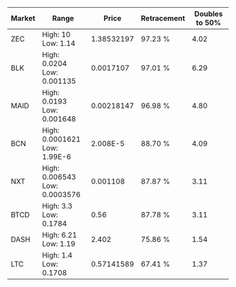 | Market | Range | Price| Retracement | Doubles to 50% |
| --- | --- | --- | --- | --- |
| ZEC | High: 10<br />Low: 1.14 | 1.38532197 | 97.23 % | 4.02 |
| BLK | High: 0.0204<br />Low: 0.001135 | 0.0017107 | 97.01 % | 6.29 |
| MAID | High: 0.0193<br />Low: 0.001648 | 0.00218147 | 96.98 % | 4.80 |
| BCN | High: 0.0001621<br />Low: 1.99E-6 | 2.008E-5 | 88.70 % | 4.09 |
| NXT | High: 0.006543<br />Low: 0.0003576 | 0.001108 | 87.87 % | 3.11 |
| BTCD | High: 3.3<br />Low: 0.1784 | 0.56 | 87.78 % | 3.11 |
| DASH | High: 6.21<br />Low: 1.19 | 2.402 | 75.86 % | 1.54 |
| LTC | High: 1.4<br />Low: 0.1708 | 0.57141589 | 67.41 % | 1.37 |
